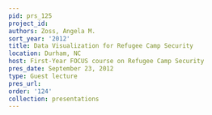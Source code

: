 ```yaml
---
pid: prs_125
project_id: 
authors: Zoss, Angela M.
sort_year: '2012'
title: Data Visualization for Refugee Camp Security
location: Durham, NC
host: First-Year FOCUS course on Refugee Camp Security
pres_date: September 23, 2012
type: Guest lecture
pres_url: 
order: '124'
collection: presentations
---
```


